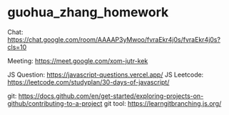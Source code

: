 # guohua_zhang_homework


Chat: https://chat.google.com/room/AAAAP3yMwoo/fvraEkr4j0s/fvraEkr4j0s?cls=10

Meeting: https://meet.google.com/xom-jutr-kek

JS Question: https://javascript-questions.vercel.app/
JS Leetcode: https://leetcode.com/studyplan/30-days-of-javascript/


git: https://docs.github.com/en/get-started/exploring-projects-on-github/contributing-to-a-project
git tool: https://learngitbranching.js.org/